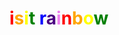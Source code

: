 # <font color='red'>i</font><font color='orange'>s</font><font color='yellow'>i</font><font color='green'>t</font> <font color='blue'>r</font><font color='indigo'>a</font><font color='violet'>i</font><font color='red'>n</font><font color='orange'>b</font><font color='yellow'>o</font><font color='green'>w</font>

<!--
**eunrcn/eunrcn** is a ✨ _special_ ✨ repository because its `README.md` (this file) appears on your GitHub profile.

Here are some ideas to get you started:

- 🔭 I’m currently working on ...
- 🌱 I’m currently learning ...
- 👯 I’m looking to collaborate on ...
- 🤔 I’m looking for help with ...
- 💬 Ask me about ...
- 📫 How to reach me: ...
- 😄 Pronouns: ...
- ⚡ Fun fact: ...
-->
